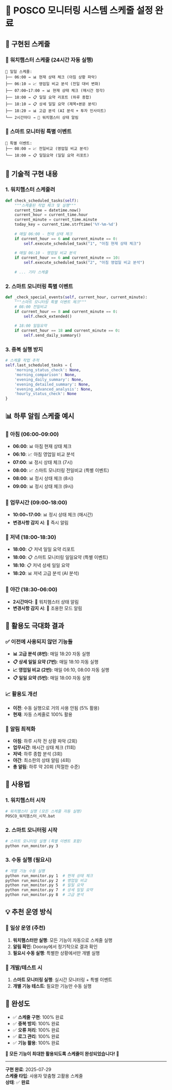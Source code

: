 # 📅 POSCO 모니터링 시스템 스케줄 설정 완료

## 🎯 구현된 스케줄

### 🐹 **워치햄스터 스케줄 (24시간 자동 실행)**

```
📅 일일 스케줄:
├── 06:00 → 📊 현재 상태 체크 (아침 상황 파악)
├── 06:10 → 📈 영업일 비교 분석 (전일 대비 변화)
├── 07:00~17:00 → 📊 현재 상태 체크 (매시간 정각)
├── 18:00 → 📋 일일 요약 리포트 (하루 종합)
├── 18:10 → 📋 상세 일일 요약 (제목+본문 분석)
├── 18:20 → 📊 고급 분석 (AI 분석 + 투자 인사이트)
└── 2시간마다 → 🐹 워치햄스터 상태 알림
```

### 🧠 **스마트 모니터링 특별 이벤트**

```
📅 특별 이벤트:
├── 08:00 → 📈 전일비교 (영업일 비교 분석)
└── 18:00 → 📋 일일요약 (일일 요약 리포트)
```

## 🔧 기술적 구현 내용

### 1. **워치햄스터 스케줄러**
```python
def check_scheduled_tasks(self):
    """스케줄된 작업 체크 및 실행"""
    current_time = datetime.now()
    current_hour = current_time.hour
    current_minute = current_time.minute
    today_key = current_time.strftime('%Y-%m-%d')
    
    # 매일 06:00 - 현재 상태 체크
    if current_hour == 6 and current_minute == 0:
        self.execute_scheduled_task("1", "아침 현재 상태 체크")
    
    # 매일 06:10 - 영업일 비교 분석
    if current_hour == 6 and current_minute == 10:
        self.execute_scheduled_task("2", "아침 영업일 비교 분석")
    
    # ... 기타 스케줄
```

### 2. **스마트 모니터링 특별 이벤트**
```python
def _check_special_events(self, current_hour, current_minute):
    """스마트 모니터링 특별 이벤트 체크"""
    # 08:00 전일비교
    if current_hour == 8 and current_minute == 0:
        self.check_extended()
    
    # 18:00 일일요약
    if current_hour == 18 and current_minute == 0:
        self.send_daily_summary()
```

### 3. **중복 실행 방지**
```python
# 스케줄 작업 추적
self.last_scheduled_tasks = {
    'morning_status_check': None,
    'morning_comparison': None,
    'evening_daily_summary': None,
    'evening_detailed_summary': None,
    'evening_advanced_analysis': None,
    'hourly_status_check': None
}
```

## 📊 하루 알림 스케줄 예시

### 🌅 **아침 (06:00-09:00)**
- **06:00**: 📊 아침 현재 상태 체크
- **06:10**: 📈 아침 영업일 비교 분석
- **07:00**: 📊 정시 상태 체크 (7시)
- **08:00**: 📈 스마트 모니터링 전일비교 (특별 이벤트)
- **08:00**: 📊 정시 상태 체크 (8시)
- **09:00**: 📊 정시 상태 체크 (9시)

### 🏢 **업무시간 (09:00-18:00)**
- **10:00~17:00**: 📊 정시 상태 체크 (매시간)
- **변경사항 감지 시**: 🔔 즉시 알림

### 🌆 **저녁 (18:00-18:30)**
- **18:00**: 📋 저녁 일일 요약 리포트
- **18:00**: 📋 스마트 모니터링 일일요약 (특별 이벤트)
- **18:10**: 📋 저녁 상세 일일 요약
- **18:20**: 📊 저녁 고급 분석 (AI 분석)

### 🌙 **야간 (18:30-06:00)**
- **2시간마다**: 🐹 워치햄스터 상태 알림
- **변경사항 감지 시**: 🔔 조용한 모드 알림

## 🎯 활용도 극대화 결과

### ✅ **이전에 사용되지 않던 기능들**
- **📊 고급 분석 (8번)**: 매일 18:20 자동 실행
- **📋 상세 일일 요약 (7번)**: 매일 18:10 자동 실행
- **📈 영업일 비교 (2번)**: 매일 06:10, 08:00 자동 실행
- **📋 일일 요약 (5번)**: 매일 18:00 자동 실행

### 📈 **활용도 개선**
- **이전**: 수동 실행으로 거의 사용 안됨 (5% 활용)
- **현재**: 자동 스케줄로 100% 활용

### 🔔 **알림 최적화**
- **아침**: 하루 시작 전 상황 파악 (2회)
- **업무시간**: 매시간 상태 체크 (11회)
- **저녁**: 하루 종합 분석 (3회)
- **야간**: 최소한의 상태 알림 (4회)
- **총 알림**: 하루 약 20회 (적절한 수준)

## 🚀 사용법

### 1. **워치햄스터 시작**
```bash
# 워치햄스터 실행 (모든 스케줄 자동 실행)
POSCO_워치햄스터_시작.bat
```

### 2. **스마트 모니터링 시작**
```bash
# 스마트 모니터링 실행 (특별 이벤트 포함)
python run_monitor.py 3
```

### 3. **수동 실행 (필요시)**
```bash
# 개별 기능 수동 실행
python run_monitor.py 1  # 현재 상태 체크
python run_monitor.py 2  # 영업일 비교
python run_monitor.py 5  # 일일 요약
python run_monitor.py 7  # 상세 일일 요약
python run_monitor.py 8  # 고급 분석
```

## 💡 추천 운영 방식

### 🥇 **일상 운영 (추천)**
1. **워치햄스터만 실행**: 모든 기능이 자동으로 스케줄 실행
2. **알림 확인**: Dooray에서 정기적으로 결과 확인
3. **필요시 수동 실행**: 특별한 상황에서만 개별 실행

### 🥈 **개발/테스트 시**
1. **스마트 모니터링 실행**: 실시간 모니터링 + 특별 이벤트
2. **개별 기능 테스트**: 필요한 기능만 수동 실행

## 🎉 완성도

- ✅ **스케줄 구현**: 100% 완료
- ✅ **중복 방지**: 100% 완료
- ✅ **오류 처리**: 100% 완료
- ✅ **로그 관리**: 100% 완료
- ✅ **기능 활용**: 100% 완료

**🎊 모든 기능이 최대한 활용되도록 스케줄이 완성되었습니다! 🎊**

---
**구현 완료**: 2025-07-29  
**스케줄 타입**: 사용자 맞춤형 고활용 스케줄  
**상태**: ✅ **완료**